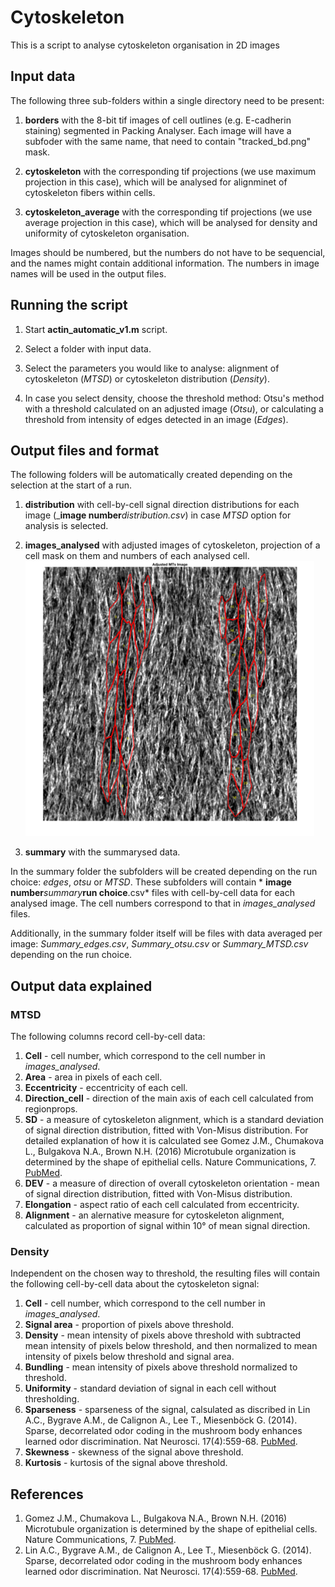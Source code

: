 # Cytoskeleton

This is a script to analyse cytoskeleton organisation in 2D images

## Input data

The following three sub-folders within a single directory need to be present:
1. **borders** with the 8-bit tif images of cell outlines (e.g. E-cadherin staining) segmented in Packing Analyser. Each image will have a subfoder with the same name, that need to contain "tracked_bd.png" mask.

1. **cytoskeleton** with the corresponding tif projections (we use maximum projection in this case), which will be analysed for alignminet of cytoskeleton fibers within cells.

1. **cytoskeleton_average** with the corresponding tif projections (we use average projection in this case), which will be analysed for density and uniformity of cytoskeleton organisation.

Images should be numbered, but the numbers do not have to be sequencial, and the names might contain additional information. The numbers in image names will be used in the output files.

## Running the script
1. Start **actin_automatic_v1.m** script.

1. Select a folder with input data.

1. Select the parameters you would like to analyse: alignment of cytoskeleton (*MTSD*) or cytoskeleton distribution (*Density*).

1. In case you select density, choose the threshold method: Otsu's method with a threshold calculated on an adjusted image (*Otsu*), or calculating a threshold from intensity of edges detected in an image (*Edges*).

## Output files and format

The following folders will be automatically created depending on the selection at the start of a run.
1. **distribution** with cell-by-cell signal direction distributions for each image (_**image number**_distribution.csv_) in case *MTSD* option for analysis is selected.

1. **images_analysed** with adjusted images of cytoskeleton, projection of a cell mask on them and numbers of each analysed cell.<br>
![Example of analysed image](images/8_analysed_image.png)

1. **summary** with the summarysed data.

In the summary folder the subfolders will be created depending on the run choice: *edges*, *otsu* or *MTSD*. These subfolders will contain * **image number**_summary_**run choice**.csv* files with cell-by-cell data for each analysed image. The cell numbers correspond to that in *images_analysed* files.

Additionally, in the summary folder itself will be files with data averaged per image: *Summary_edges.csv*, *Summary_otsu.csv* or *Summary_MTSD.csv* depending on the run choice.

## Output data explained

### MTSD
The following columns record cell-by-cell data:
1. **Cell** - cell number, which correspond to the cell number in *images_analysed*.
1. **Area** - area in pixels of each cell.
1. **Eccentricity** - eccentricity of each cell.
1. **Direction_cell** - direction of the main axis of each cell calculated from regionprops.
1. **SD** - a measure of cytoskeleton alignment, which is a standard deviation of signal direction distribution, fitted with Von-Misus distribution. For detailed explanation of how it is calculated see Gomez J.M., Chumakova L., Bulgakova N.A., Brown N.H. (2016) Microtubule organization is determined by the shape of epithelial cells. Nature Communications, 7. [PubMed](https://www.ncbi.nlm.nih.gov/pubmed/27779189).
1. **DEV** - a measure of direction of overall cytoskeleton orientation - mean of signal direction distribution, fitted with Von-Misus distribution.
1. **Elongation** - aspect ratio of each cell calculated from eccentricity.
1. **Alignment** - an alernative measure for cytoskeleton alignment, calculated as proportion of signal within 10° of mean signal direction.

### Density 
Independent on the chosen way to threshold, the resulting files will contain the following cell-by-cell data about the cytoskeleton signal:
1. **Cell** - cell number, which correspond to the cell number in *images_analysed*.
1. **Signal area** - proportion of pixels above threshold.
1. **Density** - mean intensity of pixels above threshold with subtracted mean intensity of pixels below threshold, and then normalized to mean intensity of pixels below threshold and signal area.
1. **Bundling** - mean intensity of pixels above threshold normalized to threshold.
1. **Uniformity** - standard deviation of signal in each cell without thresholding.
1. **Sparseness** - sparseness of the signal, calsulated as discribed in Lin A.C., Bygrave A.M., de Calignon A., Lee T., Miesenböck G. (2014). Sparse, decorrelated odor coding in the mushroom body enhances learned odor discrimination. Nat Neurosci. 17(4):559-68. [PubMed](https://www.ncbi.nlm.nih.gov/pubmed/24561998). 
1. **Skewness** - skewness of the signal above threshold.
1. **Kurtosis** - kurtosis of the signal above threshold.

## References
1. Gomez J.M., Chumakova L., Bulgakova N.A., Brown N.H. (2016) Microtubule organization is determined by the shape of epithelial cells. Nature Communications, 7. [PubMed](https://www.ncbi.nlm.nih.gov/pubmed/27779189).
1. Lin A.C., Bygrave A.M., de Calignon A., Lee T., Miesenböck G. (2014). Sparse, decorrelated odor coding in the mushroom body enhances learned odor discrimination. Nat Neurosci. 17(4):559-68. [PubMed](https://www.ncbi.nlm.nih.gov/pubmed/24561998).